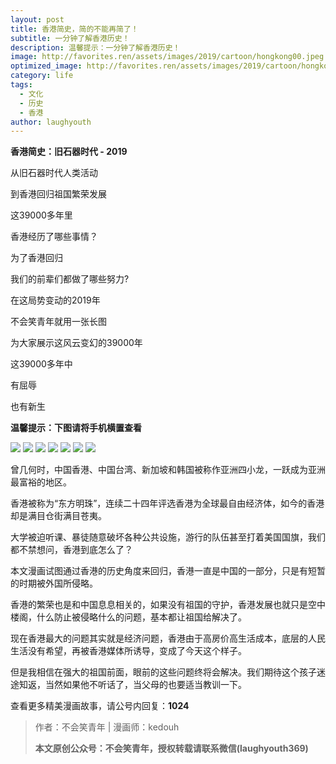 ```yaml
---
layout: post
title: 香港简史，简的不能再简了！
subtitle: 一分钟了解香港历史！
description: 温馨提示：一分钟了解香港历史！
image: http://favorites.ren/assets/images/2019/cartoon/hongkong00.jpeg
optimized_image: http://favorites.ren/assets/images/2019/cartoon/hongkong00.jpeg
category: life
tags:
  - 文化
  - 历史
  - 香港
author: laughyouth
---
```


**香港简史：旧石器时代 - 2019**

从旧石器时代人类活动

到香港回归祖国繁荣发展

 
这39000多年里

香港经历了哪些事情？
 

为了香港回归

我们的前辈们都做了哪些努力?

 
在这局势变动的2019年

不会笑青年就用一张长图

为大家展示这风云变幻的39000年

 
这39000多年中

有屈辱

也有新生

 
**温馨提示：下图请将手机横置查看**

![](http://favorites.ren/assets/images/2019/cartoon/hongkong01.jpg)
![](http://favorites.ren/assets/images/2019/cartoon/hongkong02.jpg)
![](http://favorites.ren/assets/images/2019/cartoon/hongkong03.jpg)
![](http://favorites.ren/assets/images/2019/cartoon/hongkong04.jpg)
![](http://favorites.ren/assets/images/2019/cartoon/hongkong05.jpg)
![](http://favorites.ren/assets/images/2019/cartoon/hongkong06.jpg)
![](http://favorites.ren/assets/images/2019/cartoon/hongkong07.jpg)

曾几何时，中国香港、中国台湾、新加坡和韩国被称作亚洲四小龙，一跃成为亚洲最富裕的地区。
 
香港被称为“东方明珠”，连续二十四年评选香港为全球最自由经济体，如今的香港却是满目仓街满目苍夷。
 
大学被迫听课、暴徒随意破坏各种公共设施，游行的队伍甚至打着美国国旗，我们都不禁想问，香港到底怎么了？
 
本文漫画试图通过香港的历史角度来回归，香港一直是中国的一部分，只是有短暂的时期被外国所侵略。
 
香港的繁荣也是和中国息息相关的，如果没有祖国的守护，香港发展也就只是空中楼阁，什么防止被侵略什么的问题，基本都让祖国给解决了。
 
现在香港最大的问题其实就是经济问题，香港由于高房价高生活成本，底层的人民生活没有希望，再被香港媒体所诱导，变成了今天这个样子。
 
但是我相信在强大的祖国前面，眼前的这些问题终将会解决。我们期待这个孩子迷途知返，当然如果他不听话了，当父母的也要适当教训一下。
 
查看更多精美漫画故事，请公号内回复：**1024**

>作者：不会笑青年 | 漫画师：kedouh
>
>**本文原创公众号：不会笑青年，授权转载请联系微信(laughyouth369)**

